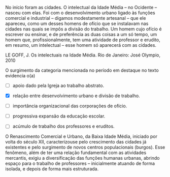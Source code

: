 

No início foram as cidades. O intelectual da Idade Média – no Ocidente – nasceu com elas. Foi com o desenvolvimento urbano ligado às funções comercial e industrial – digamos modestamente artesanal – que ele apareceu, como um desses homens de ofício que se instalavam nas cidades nas quais se impôs a divisão do trabalho. Um homem cujo ofício é escrever ou ensinar, e de preferência as duas coisas a um só tempo, um homem que, profissionalmente, tem uma atividade de professor e erudito, em resumo, um intelectual – esse homem só aparecerá com as cidades.

LE GOFF, J. Os intelectuais na Idade Média. Rio de Janeiro: José Olympio, 2010

O surgimento da categoria mencionada no período em destaque no texto evidencia o(a)



- [ ] apoio dado pela Igreja ao trabalho abstrato.
- [x] relação entre desenvolvimento urbano e divisão de trabalho.
- [ ] importância organizacional das corporações de ofício.
- [ ] progressiva expansão da educação escolar.
- [ ] acúmulo de trabalho dos professores e eruditos.


O Renascimento Comercial e Urbano, da Baixa Idade Média, iniciado por volta do século XII, caracterizouse pelo crescimento das cidades já existentes e pelo surgimento de novos centros populacionais (burgos). Esse fenômeno, além de ter uma relação fundamental com as atividades mercantis, exigiu a diversificação das funções humanas urbanas, abrindo espaço para o trabalho de professores – inicialmente atuando de forma isolada, e depois de forma mais estruturada.
